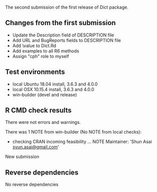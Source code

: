 
The second submission of the first release of Dict package.

## Changes from the first submission

- Update the Description field of DESCRIPTION file
- Add URL and BugReports fields to DESCRIPTION file
- Add \value to Dict.Rd
- Add examples to all R6 methods
- Assign "cph" role to myself


## Test environments

* local Ubuntu 18.04 install, 3.6.3 and 4.0.0
* local OSX 10.15.4 install, 3.6.3 and 4.0.0
* win-builder (devel and release)


## R CMD check results

There were not errors and warnings.

There was 1 NOTE from win-builder (No NOTE from local checks):

* checking CRAN incoming feasibility ... NOTE
Maintainer: 'Shun Asai <syun.asai@gmail.com>'

New submission


## Reverse dependencies

No reverse dependencies
